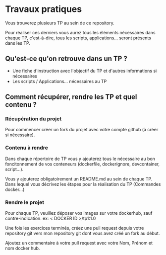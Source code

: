 # Travaux pratiques

Vous trouverez plusieurs TP au sein de ce repository.

Pour réaliser ces derniers vous aurez tous les éléments nécessaires dans chaque TP, c'est-à-dire, tous les scripts, applications... seront présents dans les TP. 

## Qu'est-ce qu'on retrouve dans un TP ?
- Une fiche d'instruction avec l'objectif du TP et d'autres informations si nécessaires
- Les scripts / Applications... nécessaires au TP

## Comment récupérer, rendre les TP et quel contenu ?

### Récupération du projet
Pour commencer créer un fork du projet avec votre compte github (à créer si nécessaire).

### Contenu à rendre 
Dans chaque répertoire de TP vous y ajouterez tous le nécessaire au bon foncitonnement de vos conteneurs (dockerfile, dockerignore, devcontainer, script...).

Vous y ajouterez obligatoirement un README.md au sein de chaque TP. Dans lequel vous décrivez les étapes pour la réalisation du TP (Commandes docker...)

### Rendre le projet
Pour chaque TP, veuillez déposer vos images sur votre dockerhub, sauf contre-indication. ex: < DOCKER ID >/tp1:1.0

Une fois les exercices terminés, créez une pull request depuis votre repository git vers mon repository git dont vous avez créé un fork au début. 

Ajoutez un commentaire à votre pull request avec votre Nom, Prénom et nom docker hub.

